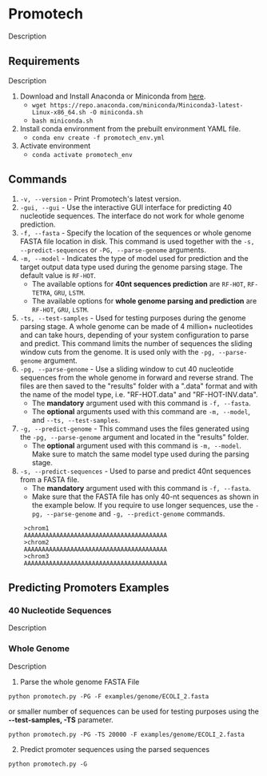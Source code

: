 # Promotech

Description

## Requirements
Description
1. Download and Install Anaconda or Miniconda from [here](https://docs.conda.io/projects/conda/en/latest/user-guide/install/linux.html). 
   - `wget https://repo.anaconda.com/miniconda/Miniconda3-latest-Linux-x86_64.sh -O miniconda.sh`
   - `bash miniconda.sh`
2. Install conda environment from the prebuilt environment YAML file. 
   - `conda env create -f promotech_env.yml`
3. Activate environment
   - `conda activate promotech_env`

## Commands

1. `-v, --version` - Print Promotech's latest version.
2. `-gui, --gui`   - Use the interactive GUI interface for predicting 40 nucleotide sequences. The interface do not work for whole genome prediction.
3. `-f, --fasta`   - Specify the location of the sequences or whole genome FASTA file location in disk. This command is used together with the `-s, --predict-sequences` or `-PG, --parse-genome` arguments.
4. `-m, --model` - Indicates the type of model used for prediction and the target output data type used during the genome parsing stage. The default value is `RF-HOT`.
   - The available options for **40nt sequences prediction** are `RF-HOT`, `RF-TETRA`, `GRU`, `LSTM`. 
   - The available options for **whole genome parsing and prediction** are `RF-HOT`, `GRU`, `LSTM`. 
5. `-ts, --test-samples` - Used for testing purposes during the genome parsing stage. A whole genome can be made of 4 million+ nucleotides and can take hours, depending of your system configuration to parse and predict. This command limits the number of sequences the sliding window cuts from the genome. It is used only with the `-pg, --parse-genome` argument.
5. `-pg, --parse-genome` - Use a sliding window to cut 40 nucleotide sequences from the whole genome in forward and reverse strand. The files are then saved to the "results" folder with a ".data" format and with the name of the model type, i.e. "RF-HOT.data" and "RF-HOT-INV.data". 
   - The **mandatory** argument used with this command is `-f, --fasta`. 
   - The **optional** arguments used with this command are `-m, --model`, and `--ts, --test-samples`. 
6. `-g, --predict-genome` -  This command uses the files generated using the `-pg, --parse-genome` argument and located in the "results" folder. 
   - The **optional** argument used with this command is `-m, --model`. Make sure to match the same model type used during the parsing stage.
7. `-s, --predict-sequences` - Used to parse and predict 40nt sequences from a FASTA file.
   - The **mandatory** argument used with this command is `-f, --fasta`. 
   - Make sure that the FASTA file has only 40-nt sequences as shown in the example below. If you require to use longer sequences, use the `-pg, --parse-genome` and `-g, --predict-genome` commands.
   ```
    >chrom1
    AAAAAAAAAAAAAAAAAAAAAAAAAAAAAAAAAAAAAAAA
    >chrom2
    AAAAAAAAAAAAAAAAAAAAAAAAAAAAAAAAAAAAAAAA
    >chrom3
    AAAAAAAAAAAAAAAAAAAAAAAAAAAAAAAAAAAAAAAA
   ```



## Predicting Promoters Examples
### 40 Nucleotide Sequences
Description

### Whole Genome
Description


1. Parse the whole genome FASTA File

`python promotech.py -PG -F examples/genome/ECOLI_2.fasta` 

or smaller number of sequences can be used for testing purposes using the **--test-samples, -TS** parameter.

`python promotech.py -PG -TS 20000 -F examples/genome/ECOLI_2.fasta` 

2. Predict promoter sequences using the parsed sequences

`python promotech.py -G `
